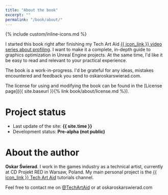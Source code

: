 ```yaml
---
title: "About the book"
excerpt: ""
permalink: "/book/about/"
---
```


{% include custom/inline-icons.md %}

I&nbsp;started this book right after finishing my Tech&nbsp;Art&nbsp;Aid [{{ icon_link }} video series about profiling](https://www.youtube.com/watch?v=H9Yb8Y2-Kng&list=PLF8ktr3i-U4A7vuQ6TXPr3f-bhmy6xM3S). I&nbsp;want to make it a complete, in-depth guide to graphics optimization in Unreal Engine projects. At the same time, I'd like it be easy to read and relevant to your practical&nbsp;experience.

The book is a work-in-progress. I'd be grateful for any ideas, mistakes encountered and feedback you send to oskar<i class="fa fa-at" aria-hidden="true" style="color: #888;"></i><span style="color: rgba(0,0,0,0); font-size: 0;">&nbsp;at&nbsp;</span>oskarswierad.com.

The license for using and modifying the book can be found in the [License page]({{ site.baseurl }}{% link book/about/license.md %}).

# Project status

* Last update of the site: __{{ site.time }}__
* Development status: __Pre-alpha (not public)__

# About the author

__Oskar Świerad__. I work in the games industry as a technical artist, currently at CD&nbsp;Projekt&nbsp;RED in Warsaw, Poland. My main personal project is the [{{ icon_link }} Tech&nbsp;Art&nbsp;Aid](https://youtube.com/c/TechArtAid) tutorials&nbsp;channel.

Feel free to contact me on [<i class="fab fa-twitter" aria-hidden="true" title="Twitter"></i> @TechArtAid](https://twitter.com/techartaid) or at oskar<i class="fa fa-at" aria-hidden="true" style="color: #888;"></i><span style="color: rgba(0,0,0,0); font-size: 0;">&nbsp;at&nbsp;</span>oskarswierad.com
